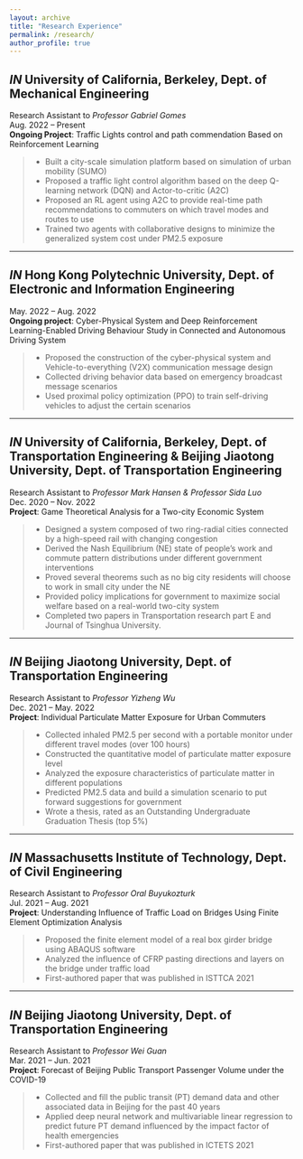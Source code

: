 ```yaml
---
layout: archive
title: "Research Experience"
permalink: /research/
author_profile: true
---
```


## *IN* University of California, Berkeley, Dept. of Mechanical Engineering
Research Assistant to *Professor Gabriel Gomes* <br/>
Aug. 2022 – Present <br/>
**Ongoing Project**: Traffic Lights control and path commendation Based on Reinforcement Learning
> * Built a city-scale simulation platform based on simulation of urban mobility (SUMO)
> * Proposed a traffic light control algorithm based on the deep Q-learning network (DQN) and Actor-to-critic (A2C) 
> * Proposed an RL agent using A2C to provide real-time path recommendations to commuters on which travel modes and routes to use
> * Trained two agents with collaborative designs to minimize the generalized system cost under PM2.5 exposure

-------

## *IN* Hong Kong Polytechnic University, Dept. of Electronic and Information Engineering
May. 2022 – Aug. 2022 <br/>
**Ongoing project**: Cyber-Physical System and Deep Reinforcement Learning-Enabled Driving Behaviour Study in Connected and Autonomous Driving System
> * Proposed the construction of the cyber-physical system and Vehicle-to-everything (V2X) communication message design
> * Collected driving behavior data based on emergency broadcast message scenarios
> * Used proximal policy optimization (PPO) to train self-driving vehicles to adjust the certain scenarios

-------

## *IN* University of California, Berkeley, Dept. of Transportation Engineering & Beijing Jiaotong University, Dept. of Transportation Engineering
Research Assistant to *Professor Mark Hansen & Professor Sida Luo* <br/>
Dec. 2020 – Nov. 2022 <br/>
**Project**: Game Theoretical Analysis for a Two-city Economic System
> *	Designed a system composed of two ring-radial cities connected by a high-speed rail with changing congestion
> *	Derived the Nash Equilibrium (NE) state of people’s work and commute pattern distributions under different government interventions
> *	Proved several theorems such as no big city residents will choose to work in small city under the NE
> *	Provided policy implications for government to maximize social welfare based on a real-world two-city system
> *	Completed two papers in Transportation research part E and Journal of Tsinghua University.

-------

## *IN* Beijing Jiaotong University, Dept. of Transportation Engineering
Research Assistant to *Professor Yizheng Wu* <br/>
Dec. 2021 – May. 2022	 <br/>
**Project**: Individual Particulate Matter Exposure for Urban Commuters
> *	Collected inhaled PM2.5 per second with a portable monitor under different travel modes (over 100 hours)
> *	Constructed the quantitative model of particulate matter exposure level
> *	Analyzed the exposure characteristics of particulate matter in different populations
> *	Predicted PM2.5 data and build a simulation scenario to put forward suggestions for government
> *	Wrote a thesis, rated as an Outstanding Undergraduate Graduation Thesis (top 5%)

-------

## *IN* Massachusetts Institute of Technology, Dept. of Civil Engineering
Research Assistant to *Professor Oral Buyukozturk* <br/>
Jul. 2021 – Aug. 2021 <br/>
**Project**: Understanding Influence of Traffic Load on Bridges Using Finite Element Optimization Analysis
> *	Proposed the finite element model of a real box girder bridge using ABAQUS software 
> *	Analyzed the influence of CFRP pasting directions and layers on the bridge under traffic load
> *	First-authored paper that was published in ISTTCA 2021

-------

## *IN* Beijing Jiaotong University, Dept. of Transportation Engineering
Research Assistant to *Professor Wei Guan* <br/>
Mar. 2021 – Jun. 2021 <br/>
**Project**: Forecast of Beijing Public Transport Passenger Volume under the COVID-19
> *	Collected and fill the public transit (PT) demand data and other associated data in Beijing for the past 40 years
> *	Applied deep neural network and multivariable linear regression to predict future PT demand influenced by the impact factor of health emergencies
> *	First-authored paper that was published in ICTETS 2021